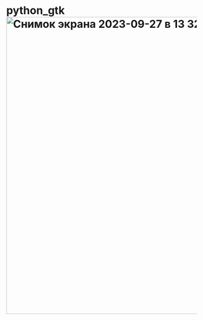 # python_gtk<img width="786" alt="Снимок экрана 2023-09-27 в 13 32 04" src="https://github.com/Rama3an/python_gtk/assets/91219700/e2a8390b-d026-4784-b115-2f2084bef2b2">
